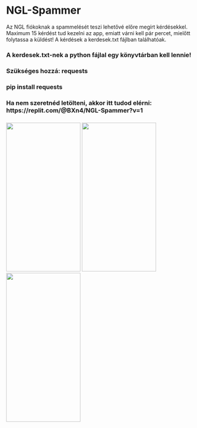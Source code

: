 # NGL-Spammer

Az NGL fiókoknak a spammelését teszi lehetővé előre megírt kérdésekkel. Maximum 15 kérdést tud kezelni az app, emiatt várni kell pár percet, mielőtt folytassa a küldést! 
A kérdések a kerdesek.txt fájlban találhatóak.
<h3>A kerdesek.txt-nek a python fájlal egy könyvtárban kell lennie!<h3>
  
<h3>Szükséges hozzá: requests<h3>
<h3>pip install requests<h3>
  
<h3>Ha nem szeretnéd letölteni, akkor itt tudod elérni: https://replit.com/@BXn4/NGL-Spammer?v=1<h3>

<img src="https://user-images.githubusercontent.com/78733248/200415667-822a3a31-e718-4453-a447-2055ef017f11.jpg" width="200" height="400" /> <img src="https://user-images.githubusercontent.com/78733248/200415666-dd24327a-c3cc-40c2-93d0-5fcdd6f44488.jpg" width="200" height="400" /> <img src="https://user-images.githubusercontent.com/78733248/200415663-1fd5f977-69f7-49fe-8489-4b9ed30c0530.jpg" width="200" height="400" />
